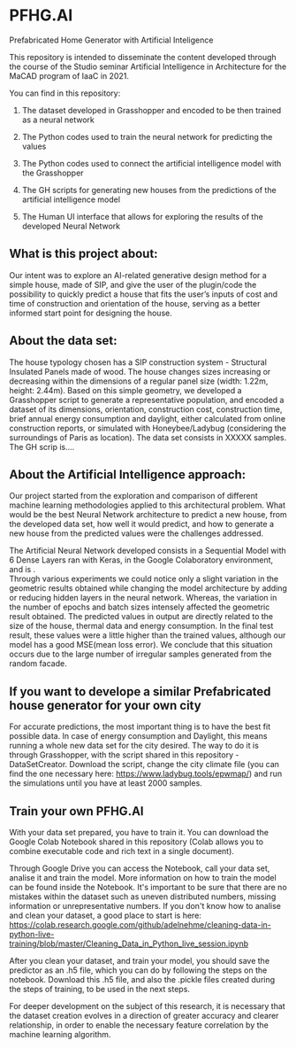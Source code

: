 # PFHG.AI
Prefabricated Home Generator with Artificial Inteligence


This repository is intended to disseminate the content developed through the course of the Studio seminar Artificial Intelligence in Architecture for the MaCAD program of IaaC in 2021.

You can find in this repository:

1. The dataset developed in Grasshopper and encoded to be then trained as a neural network

2. The Python codes used to train the neural network for predicting the values

3. The Python codes used to connect the artificial intelligence model with the Grasshopper

4. The GH scripts for generating new houses from the predictions of the artificial intelligence model

5. The Human UI interface that allows for exploring the results of the developed Neural Network

## What is this project about:

Our intent was to explore an AI-related generative design method for a simple house, made of SIP, and give the user of the plugin/code the possibility to quickly predict a house that fits the user’s inputs of cost and time of construction and orientation of the house, serving as a better informed start point for designing the house. 
 
## About the data set:

The house typology chosen has a SIP construction system - Structural Insulated Panels made of wood. The house changes sizes increasing or decreasing within the dimensions of a regular panel size (width: 1.22m, height: 2.44m). 
Based on this simple geometry, we developed a Grasshopper script to generate a representative population, and encoded a dataset of its dimensions, orientation, construction cost, construction time, brief annual energy consumption and daylight, either calculated from online construction reports, or simulated with Honeybee/Ladybug (considering the surroundings of Paris as location). 
The data set consists in XXXXX samples.
The GH scrip is….

## About the Artificial Intelligence approach: 

Our project started from the exploration and comparison of different machine learning methodologies applied to this architectural problem. What would be the best Neural Network architecture to predict a new house, from the developed data set, how well it would predict, and how to generate a new house from the predicted values were the challenges addressed.

The Artificial Neural Network developed consists in a Sequential Model with 6 Dense Layers ran with Keras, in the Google Colaboratory environment, and is .  
Through various experiments we could notice only a slight variation in the geometric results obtained while changing the model architecture by adding or reducing hidden layers in the neural network. Whereas, the variation in the number of epochs and batch sizes intensely affected the geometric result obtained.
The predicted values in output are directly related to the size of the house, thermal data and energy consumption. In the final test result, these values were a little higher than the trained values, although our model has a good MSE(mean loss error). We conclude that this situation occurs due to the large number of irregular samples generated from the random facade. 

## If you want to develope a similar Prefabricated house generator for your own city

For accurate predictions, the most important thing is to have the best fit possible data. In case of energy consumption and Daylight, this means running a whole new data set for the city desired. The way to do it is through Grasshopper, with the script shared in this repository - DataSetCreator. 
Download the script, change the city climate file (you can find the one necessary here: https://www.ladybug.tools/epwmap/) and run the simulations until you have at least 2000 samples.

## Train your own PFHG.AI

With your data set prepared, you have to train it. You can download the Google Colab Notebook shared in this repository (Colab allows you to combine executable code and rich text in a single document).

Through Google Drive you can access the Notebook, call your data set, analise it and train the model. More information on how to train the model can be found inside the Notebook. It's important to be sure that there are no mistakes within the dataset such as uneven distributed numbers, missing information or unrepresentative numbers.
If you don't know how to analise and clean your dataset, a good place to start is here: https://colab.research.google.com/github/adelnehme/cleaning-data-in-python-live-training/blob/master/Cleaning_Data_in_Python_live_session.ipynb

After you clean your dataset, and train your model, you should save the predictor as an .h5 file, which you can do by following the steps on the notebook.
Download this .h5 file, and also the .pickle files created during the steps of training, to be used in the next steps. 



For deeper development on the subject of this research, it is necessary that the dataset creation evolves in a direction of greater accuracy and clearer relationship, in order to enable the necessary feature correlation by the machine learning algorithm.
